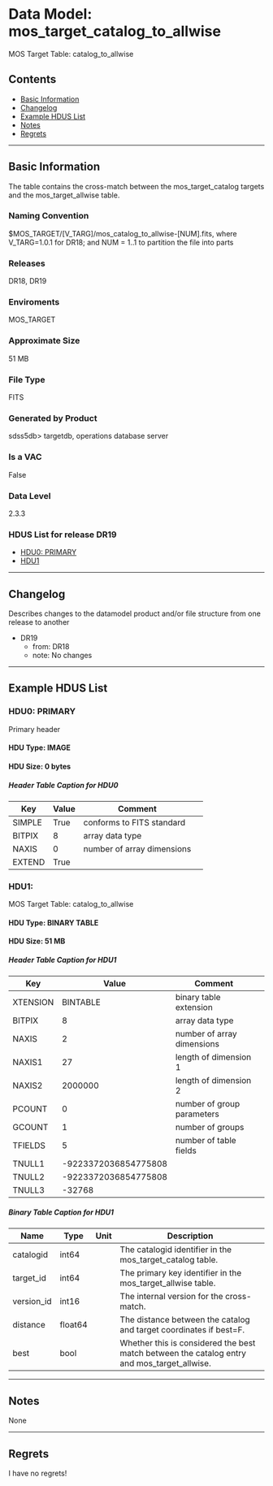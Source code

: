 # Data Model: mos_target_catalog_to_allwise


MOS Target Table: catalog_to_allwise


## Contents
- [Basic Information](#basic-information)
- [Changelog](#changelog)
- [Example HDUS List](#example-hdus-list)
- [Notes](#notes)
- [Regrets](#regrets)
---

## Basic Information
The table contains the cross-match between the mos_target_catalog targets and the mos_target_allwise table.

### Naming Convention
$MOS_TARGET/[V_TARG]/mos_catalog_to_allwise-[NUM].fits, where V_TARG=1.0.1 for DR18; and NUM = 1..1 to partition the file into parts

### Releases
DR18, DR19

### Enviroments
MOS_TARGET

### Approximate Size
51 MB

### File Type
FITS

### Generated by Product
sdss5db> targetdb, operations database server

### Is a VAC
False

### Data Level
2.3.3

### HDUS List for release DR19
  - [HDU0: PRIMARY](#hdu0-primary)
  - [HDU1](#hdu1)

---

## Changelog
Describes changes to the datamodel product and/or file structure from one release to another
 - DR19
   - from: DR18
   - note: No changes

---
## Example HDUS List

### HDU0: PRIMARY
Primary header

#### HDU Type: IMAGE
#### HDU Size:  0 bytes

##### Header Table Caption for HDU0
Key | Value | Comment | |
| --- | --- | --- | --- |
| SIMPLE | True | conforms to FITS standard |
| BITPIX | 8 | array data type |
| NAXIS | 0 | number of array dimensions |
| EXTEND | True |  |



### HDU1: 
MOS Target Table: catalog_to_allwise

#### HDU Type: BINARY TABLE
#### HDU Size:  51 MB

##### Header Table Caption for HDU1
Key | Value | Comment | |
| --- | --- | --- | --- |
| XTENSION | BINTABLE | binary table extension |
| BITPIX | 8 | array data type |
| NAXIS | 2 | number of array dimensions |
| NAXIS1 | 27 | length of dimension 1 |
| NAXIS2 | 2000000 | length of dimension 2 |
| PCOUNT | 0 | number of group parameters |
| GCOUNT | 1 | number of groups |
| TFIELDS | 5 | number of table fields |
| TNULL1 | -9223372036854775808 |  |
| TNULL2 | -9223372036854775808 |  |
| TNULL3 | -32768 |  |

##### Binary Table Caption for HDU1
Name | Type | Unit | Description |
| --- | --- | --- | --- |
 | catalogid | int64 |  | The catalogid identifier in the mos_target_catalog table. |
 | target_id | int64 |  | The primary key identifier in the mos_target_allwise table. |
 | version_id | int16 |  | The internal version for the cross-match. |
 | distance | float64 |  | The distance between the catalog and target coordinates if best=F. |
 | best | bool |  | Whether this is considered the best match between the catalog entry and mos_target_allwise. |



---
## Notes
None

---
## Regrets
I have no regrets!